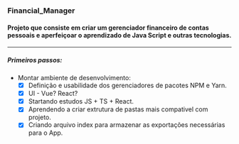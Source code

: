 ### Financial_Manager

#### Projeto que consiste em criar um gerenciador financeiro de contas pessoais e aperfeiçoar o aprendizado de Java Script e outras tecnologias.

---

##### Primeiros passos:

- Montar ambiente de desenvolvimento:
  - [x] Definição e usabilidade dos gerenciadores de pacotes NPM e Yarn.
  - [x] UI - Vue? React?
  - [x] Startando estudos JS + TS + React.
  - [x] Aprendendo a criar extrutura de pastas mais compativel com projeto.
  - [x] Criando arquivo index para armazenar as exportações necessárias para o App.
